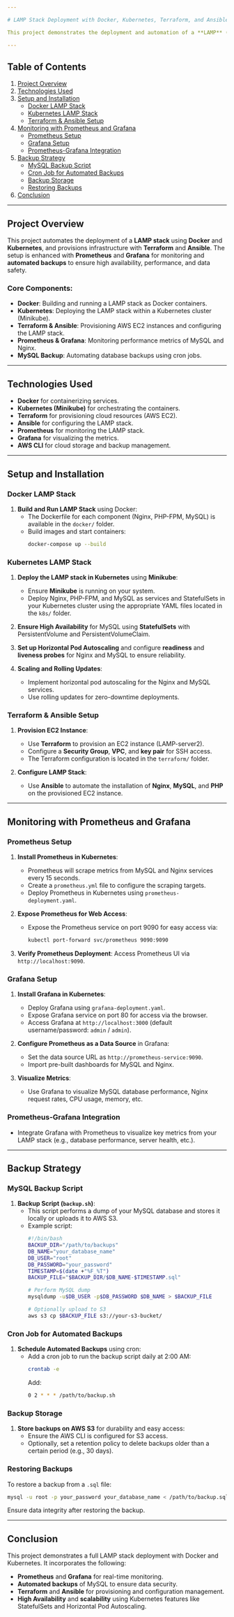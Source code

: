 ```yaml
---

# LAMP Stack Deployment with Docker, Kubernetes, Terraform, and Ansible

This project demonstrates the deployment and automation of a **LAMP** (Linux, Apache, MySQL, PHP) stack using various tools and technologies, including **Docker**, **Kubernetes**, **Terraform**, and **Ansible**. Additionally, it integrates **Prometheus** and **Grafana** for monitoring and implements automated MySQL backups for data safety.

---
```


## Table of Contents
1. [Project Overview](#project-overview)
2. [Technologies Used](#technologies-used)
3. [Setup and Installation](#setup-and-installation)
    - [Docker LAMP Stack](#docker-lamp-stack)
    - [Kubernetes LAMP Stack](#kubernetes-lamp-stack)
    - [Terraform & Ansible Setup](#terraform--ansible-setup)
4. [Monitoring with Prometheus and Grafana](#monitoring-with-prometheus-and-grafana)
    - [Prometheus Setup](#prometheus-setup)
    - [Grafana Setup](#grafana-setup)
    - [Prometheus-Grafana Integration](#prometheus-grafana-integration)
5. [Backup Strategy](#backup-strategy)
    - [MySQL Backup Script](#mysql-backup-script)
    - [Cron Job for Automated Backups](#cron-job-for-automated-backups)
    - [Backup Storage](#backup-storage)
    - [Restoring Backups](#restoring-backups)
6. [Conclusion](#conclusion)

---

## Project Overview

This project automates the deployment of a **LAMP stack** using **Docker** and **Kubernetes**, and provisions infrastructure with **Terraform** and **Ansible**. The setup is enhanced with **Prometheus** and **Grafana** for monitoring and **automated backups** to ensure high availability, performance, and data safety.

### Core Components:
- **Docker**: Building and running a LAMP stack as Docker containers.
- **Kubernetes**: Deploying the LAMP stack within a Kubernetes cluster (Minikube).
- **Terraform & Ansible**: Provisioning AWS EC2 instances and configuring the LAMP stack.
- **Prometheus & Grafana**: Monitoring performance metrics of MySQL and Nginx.
- **MySQL Backup**: Automating database backups using cron jobs.

---

## Technologies Used
- **Docker** for containerizing services.
- **Kubernetes (Minikube)** for orchestrating the containers.
- **Terraform** for provisioning cloud resources (AWS EC2).
- **Ansible** for configuring the LAMP stack.
- **Prometheus** for monitoring the LAMP stack.
- **Grafana** for visualizing the metrics.
- **AWS CLI** for cloud storage and backup management.

---

## Setup and Installation

### Docker LAMP Stack
1. **Build and Run LAMP Stack** using Docker:
   - The Dockerfile for each component (Nginx, PHP-FPM, MySQL) is available in the `docker/` folder.
   - Build images and start containers:
     ```bash
     docker-compose up --build
     ```

### Kubernetes LAMP Stack
1. **Deploy the LAMP stack in Kubernetes** using **Minikube**:
   - Ensure **Minikube** is running on your system.
   - Deploy Nginx, PHP-FPM, and MySQL as services and StatefulSets in your Kubernetes cluster using the appropriate YAML files located in the `k8s/` folder.

2. **Ensure High Availability** for MySQL using **StatefulSets** with PersistentVolume and PersistentVolumeClaim.

3. **Set up Horizontal Pod Autoscaling** and configure **readiness** and **liveness probes** for Nginx and MySQL to ensure reliability.

4. **Scaling and Rolling Updates**: 
   - Implement horizontal pod autoscaling for the Nginx and MySQL services.
   - Use rolling updates for zero-downtime deployments.

### Terraform & Ansible Setup
1. **Provision EC2 Instance**:
   - Use **Terraform** to provision an EC2 instance (LAMP-server2).
   - Configure a **Security Group**, **VPC**, and **key pair** for SSH access.
   - The Terraform configuration is located in the `terraform/` folder.

2. **Configure LAMP Stack**:
   - Use **Ansible** to automate the installation of **Nginx**, **MySQL**, and **PHP** on the provisioned EC2 instance.

---

## Monitoring with Prometheus and Grafana

### Prometheus Setup
1. **Install Prometheus in Kubernetes**:
   - Prometheus will scrape metrics from MySQL and Nginx services every 15 seconds.
   - Create a `prometheus.yml` file to configure the scraping targets.
   - Deploy Prometheus in Kubernetes using `prometheus-deployment.yaml`.

2. **Expose Prometheus for Web Access**:
   - Expose the Prometheus service on port 9090 for easy access via:
     ```bash
     kubectl port-forward svc/prometheus 9090:9090
     ```

3. **Verify Prometheus Deployment**: Access Prometheus UI via `http://localhost:9090`.

### Grafana Setup
1. **Install Grafana in Kubernetes**:
   - Deploy Grafana using `grafana-deployment.yaml`.
   - Expose Grafana service on port 80 for access via the browser.
   - Access Grafana at `http://localhost:3000` (default username/password: `admin` / `admin`).

2. **Configure Prometheus as a Data Source** in Grafana:
   - Set the data source URL as `http://prometheus-service:9090`.
   - Import pre-built dashboards for MySQL and Nginx.

3. **Visualize Metrics**:
   - Use Grafana to visualize MySQL database performance, Nginx request rates, CPU usage, memory, etc.

### Prometheus-Grafana Integration
- Integrate Grafana with Prometheus to visualize key metrics from your LAMP stack (e.g., database performance, server health, etc.).

---

## Backup Strategy

### MySQL Backup Script
1. **Backup Script (`backup.sh`)**:
   - This script performs a dump of your MySQL database and stores it locally or uploads it to AWS S3.
   - Example script:
     ```bash
     #!/bin/bash
     BACKUP_DIR="/path/to/backups"
     DB_NAME="your_database_name"
     DB_USER="root"
     DB_PASSWORD="your_password"
     TIMESTAMP=$(date +"%F_%T")
     BACKUP_FILE="$BACKUP_DIR/$DB_NAME-$TIMESTAMP.sql"

     # Perform MySQL dump
     mysqldump -u$DB_USER -p$DB_PASSWORD $DB_NAME > $BACKUP_FILE

     # Optionally upload to S3
     aws s3 cp $BACKUP_FILE s3://your-s3-bucket/
     ```

### Cron Job for Automated Backups
1. **Schedule Automated Backups** using cron:
   - Add a cron job to run the backup script daily at 2:00 AM:
     ```bash
     crontab -e
     ```
     Add:
     ```bash
     0 2 * * * /path/to/backup.sh
     ```

### Backup Storage
1. **Store backups on AWS S3** for durability and easy access:
   - Ensure the AWS CLI is configured for S3 access.
   - Optionally, set a retention policy to delete backups older than a certain period (e.g., 30 days).

### Restoring Backups
To restore a backup from a `.sql` file:
```bash
mysql -u root -p your_password your_database_name < /path/to/backup.sql
```
Ensure data integrity after restoring the backup.

---

## Conclusion

This project demonstrates a full LAMP stack deployment with Docker and Kubernetes. It incorporates the following:
- **Prometheus** and **Grafana** for real-time monitoring.
- **Automated backups** of MySQL to ensure data security.
- **Terraform** and **Ansible** for provisioning and configuration management.
- **High Availability** and **scalability** using Kubernetes features like StatefulSets and Horizontal Pod Autoscaling.



